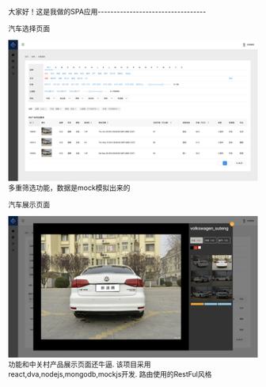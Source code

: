
大家好！这是我做的SPA应用----------------------------------


汽车选择页面


![image](https://github.com/YangYia/react-car-system/blob/master/select.jpg)
多重筛选功能，数据是mock模拟出来的


汽车展示页面


![image](https://github.com/YangYia/react-car-system/blob/master/carshow.jpg)
功能和中关村产品展示页面还牛逼.
该项目采用react,dva,nodejs,mongodb,mockjs开发.
路由使用的RestFul风格

